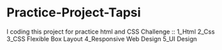 # Practice-Project-Tapsi
I coding this project for practice html and CSS  Challenge :: 1_Html 2_Css 3_CSS Flexible Box Layout 4_Responsive Web Design 5_UI Design
